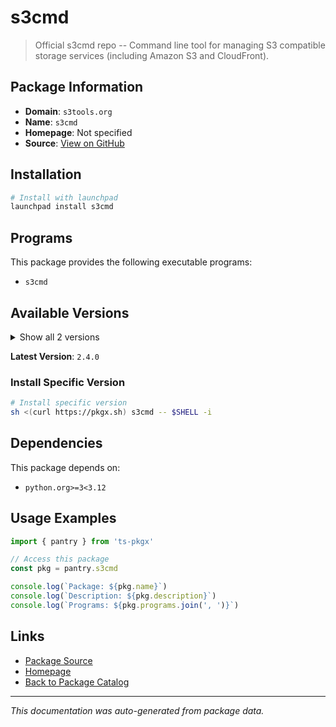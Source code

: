 # s3cmd

> Official s3cmd repo -- Command line tool for managing S3 compatible storage services (including Amazon S3 and CloudFront).

## Package Information

- **Domain**: `s3tools.org`
- **Name**: `s3cmd`
- **Homepage**: Not specified
- **Source**: [View on GitHub](https://github.com/pkgxdev/pantry/tree/main/projects/s3tools.org/package.yml)

## Installation

```bash
# Install with launchpad
launchpad install s3cmd
```

## Programs

This package provides the following executable programs:

- `s3cmd`

## Available Versions

<details>
<summary>Show all 2 versions</summary>

- `2.4.0`, `2.3.0`

</details>

**Latest Version**: `2.4.0`

### Install Specific Version

```bash
# Install specific version
sh <(curl https://pkgx.sh) s3cmd -- $SHELL -i
```

## Dependencies

This package depends on:

- `python.org>=3<3.12`

## Usage Examples

```typescript
import { pantry } from 'ts-pkgx'

// Access this package
const pkg = pantry.s3cmd

console.log(`Package: ${pkg.name}`)
console.log(`Description: ${pkg.description}`)
console.log(`Programs: ${pkg.programs.join(', ')}`)
```

## Links

- [Package Source](https://github.com/pkgxdev/pantry/tree/main/projects/s3tools.org/package.yml)
- [Homepage](#)
- [Back to Package Catalog](../../package-catalog.md)

---

*This documentation was auto-generated from package data.*
